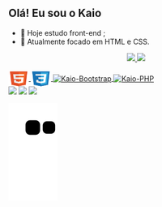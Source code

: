 ## Olá! Eu sou o Kaio

- 🔭 Hoje estudo front-end ;
- 🌱 Atualmente focado em HTML e CSS.


<div align="center">
  <a href="https://github.com/KaioT2">
  <img height="180em" src="https://github-readme-stats.vercel.app/api?username=KaioT2&show_icons=true&theme=tokyonight&include_all_commits=true&count_private=true&icon_color=fff"/>
  <img height="180em" src="https://github-readme-stats.vercel.app/api/top-langs/?username=KaioT2&layout=compact&langs_count=7&theme=tokyonight"/>
</div>

<div style="display: inline_block"><br>
  <img align="center" alt="Kaio-HTML" height="30" width="40" src="https://raw.githubusercontent.com/devicons/devicon/master/icons/html5/html5-original.svg">
  <img align="center" alt="Kaio-CSS" height="30" width="40" src="https://raw.githubusercontent.com/devicons/devicon/master/icons/css3/css3-original.svg">
  <img align="center" alt="Kaio-Bootstrap" height="37" width="40" src="https://cdn.jsdelivr.net/gh/devicons/devicon/icons/bootstrap/bootstrap-original.svg" />
  <img align="center" alt="Kaio-PHP" height="40" width="40" src="https://cdn.jsdelivr.net/gh/devicons/devicon/icons/php/php-plain.svg" />

</div>

<div> 
  <a href="https://instagram.com/kaio2046" target="_blank"><img src="https://img.shields.io/badge/-Instagram-%23E4405F?style=for-the-badge&logo=instagram&logoColor=white" target="_blank"></a>
  <a href = "mailto:kaiofd20062@gmail.com"><img src="https://img.shields.io/badge/-Gmail-%23333?style=for-the-badge&logo=gmail&logoColor=white" target="_blank"></a>
  <a href="https://www.linkedin.com/in/kaio-dias-6a547720a" target="_blank"><img src="https://img.shields.io/badge/-LinkedIn-%230077B5?style=for-the-badge&logo=linkedin&logoColor=white" target="_blank"></a>  
  
   ![Snake animation](https://github.com/rafaballerini/rafaballerini/blob/output/github-contribution-grid-snake.svg)
</div>

